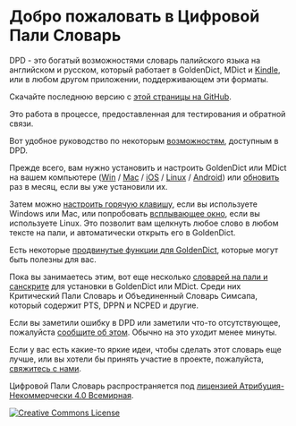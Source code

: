 # Добро пожаловать в Цифровой Пали Словарь

DPD - это богатый возможностями словарь палийского языка на английском и русском, который работает в GoldenDict, MDict и [Kindle](kindle.html), или в любом другом приложении, поддерживающем эти форматы.

Скачайте последнюю версию с [этой страницы на GitHub](https://github.com/digitalpalidictionary/rus-release/releases).

Это работа в процессе, предоставленная для тестирования и обратной связи.

Вот удобное руководство по некоторым [возможностям](features.html), доступным в DPD.

Прежде всего, вам нужно установить и настроить GoldenDict или MDict на вашем компьютере ([Win](install_win.html) / [Mac](install_mac.html) / [iOS](install_ios.html) / [Linux](install_linux.html) / [Android](install_android_dicttango.html)) или [обновить](update.html) раз в месяц, если вы уже установили их.

Затем можно [настроить горячую клавишу](setup_hotkey.html), если вы используете Windows или Mac, или попробовать [всплывающее окно](setup_scan_popup.html), если вы используете Linux. Это позволит вам щелкнуть любое слово в любом тексте на пали, и автоматически открыть его в GoldenDict.

Есть некоторые [продвинутые функции для GoldenDict](setup_advanced.html), которые могут быть полезны для вас.

Пока вы занимаетесь этим, вот еще несколько [словарей на пали и санскрите](https://github.com/digitalpalidictionary/dpd-db/tree/main/exporter/other_dictionaries) для установки в GoldenDict или MDict. Среди них Критический Пали Словарь и Объединенный Словарь Симсапа, который содержит PTS, DPPN и NCPED и другие.

Если вы заметили ошибку в DPD или заметили что-то отсутствующее, пожалуйста [сообщите об этом](https://docs.google.com/forms/d/1iMD9sCSWFfJAFCFYuG9HRIyrr9KFRy0nAOVApM998wM/viewform?usp=pp_url&entry.1433863141=digitalpalidictionary.github.io). Обычно на это уходит менее минуты.

Если у вас есть какие-то яркие идеи, чтобы сделать этот словарь еще лучше, или вы хотели бы принять участие в проекте, пожалуйста, [свяжитесь с нами](contact.html).

Цифровой Пали Словарь распространяется под [лицензией Атрибуция-Некоммерчески 4.0 Всемирная](http://creativecommons.org/licenses/by-nc/4.0/deed.ru).

<a rel="license" href="http://creativecommons.org/licenses/by-nc/4.0/"><img alt="Creative Commons License" style="border-width:0" src="https://i.creativecommons.org/l/by-nc/4.0/88x31.png" /></a><br />